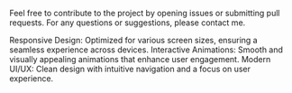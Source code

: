 Feel free to contribute to the project by opening issues or submitting pull requests. For any questions or suggestions, please contact me.

Responsive Design: Optimized for various screen sizes, ensuring a seamless experience across devices. 
Interactive Animations: Smooth and visually appealing animations that enhance user engagement. 
Modern UI/UX: Clean design with intuitive navigation and a focus on user experience.
